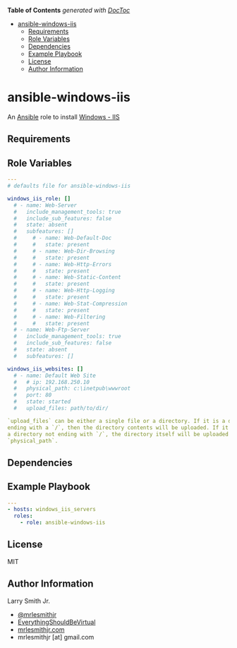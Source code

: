 <!-- START doctoc generated TOC please keep comment here to allow auto update -->
<!-- DON'T EDIT THIS SECTION, INSTEAD RE-RUN doctoc TO UPDATE -->
**Table of Contents**  *generated with [DocToc](https://github.com/thlorenz/doctoc)*

- [ansible-windows-iis](#ansible-windows-iis)
  - [Requirements](#requirements)
  - [Role Variables](#role-variables)
  - [Dependencies](#dependencies)
  - [Example Playbook](#example-playbook)
  - [License](#license)
  - [Author Information](#author-information)

<!-- END doctoc generated TOC please keep comment here to allow auto update -->

# ansible-windows-iis

An [Ansible](https://www.ansible.com) role to install [Windows - IIS](https://www.iis.net/)

## Requirements

## Role Variables

```yaml
---
# defaults file for ansible-windows-iis

windows_iis_role: []
  # - name: Web-Server
  #   include_management_tools: true
  #   include_sub_features: false
  #   state: absent
  #   subfeatures: []
  #     # - name: Web-Default-Doc
  #     #   state: present
  #     # - name: Web-Dir-Browsing
  #     #   state: present
  #     # - name: Web-Http-Errors
  #     #   state: present
  #     # - name: Web-Static-Content
  #     #   state: present
  #     # - name: Web-Http-Logging
  #     #   state: present
  #     # - name: Web-Stat-Compression
  #     #   state: present
  #     # - name: Web-Filtering
  #     #   state: present
  # - name: Web-Ftp-Server
  #   include_management_tools: true
  #   include_sub_features: false
  #   state: absent
  #   subfeatures: []

windows_iis_websites: []
  # - name: Default Web Site
  #   # ip: 192.168.250.10
  #   physical_path: c:\inetpub\wwwroot
  #   port: 80
  #   state: started
  #   upload_files: path/to/dir/

`upload_files` can be either a single file or a directory. If it is a directory
ending with a `/`, then the directory contents will be uploaded. If it is
a directory not ending with `/`, the directory itself will be uploaded under
`physical_path`.

```

## Dependencies

## Example Playbook

```yaml
---
- hosts: windows_iis_servers
  roles:
    - role: ansible-windows-iis
```

## License

MIT

## Author Information

Larry Smith Jr.

-   [@mrlesmithjr](https://www.twitter.com/mrlesmithjr)
-   [EverythingShouldBeVirtual](http://everythingshouldbevirtual.com)
-   [mrlesmithjr.com](http://mrlesmithjr.com)
-   mrlesmithjr [at] gmail.com
